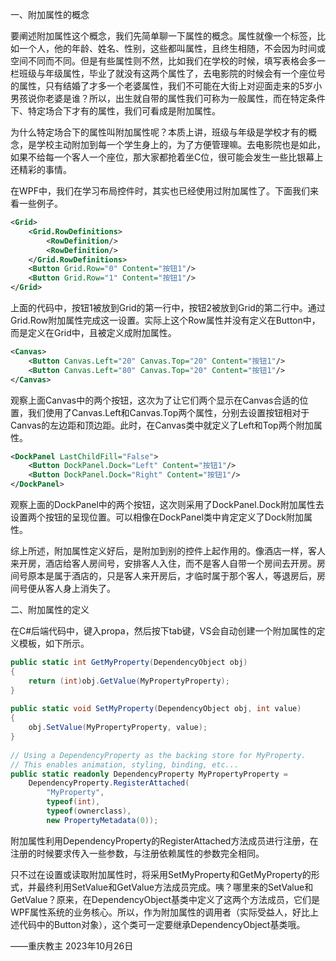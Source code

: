 一、附加属性的概念

要阐述附加属性这个概念，我们先简单聊一下属性的概念。属性就像一个标签，比如一个人，他的年龄、姓名、性别，这些都叫属性，且终生相随，不会因为时间或空间不同而不同。但是有些属性则不然，比如我们在学校的时候，填写表格会多一栏班级与年级属性，毕业了就没有这两个属性了，去电影院的时候会有一个座位号的属性，只有结婚了才多一个老婆属性，我们不可能在大街上对迎面走来的5岁小男孩说你老婆是谁？所以，出生就自带的属性我们可称为一般属性，而在特定条件下、特定场合下才有的属性，我们可看成是附加属性。

为什么特定场合下的属性叫附加属性呢？本质上讲，班级与年级是学校才有的概念，是学校主动附加到每一个学生身上的，为了方便管理嘛。去电影院也是如此，如果不给每一个客人一个座位，那大家都抢着坐C位，很可能会发生一些比银幕上还精彩的事情。

在WPF中，我们在学习布局控件时，其实也已经使用过附加属性了。下面我们来看一些例子。

```xml
<Grid>
    <Grid.RowDefinitions>
        <RowDefinition/>
        <RowDefinition/>
    </Grid.RowDefinitions>
    <Button Grid.Row="0" Content="按钮1"/>
    <Button Grid.Row="1" Content="按钮1"/>
</Grid>
```

上面的代码中，按钮1被放到Grid的第一行中，按钮2被放到Grid的第二行中。通过Grid.Row附加属性完成这一设置。实际上这个Row属性并没有定义在Button中，而是定义在Grid中，且被定义成附加属性。

```xml
<Canvas>
    <Button Canvas.Left="20" Canvas.Top="20" Content="按钮1"/>
    <Button Canvas.Left="80" Canvas.Top="20" Content="按钮1"/>
</Canvas>
```

观察上面Canvas中的两个按钮，这次为了让它们两个显示在Canvas合适的位置，我们使用了Canvas.Left和Canvas.Top两个属性，分别去设置按钮相对于Canvas的左边距和顶边距。此时，在Canvas类中就定义了Left和Top两个附加属性。

```xml
<DockPanel LastChildFill="False">
    <Button DockPanel.Dock="Left" Content="按钮1"/>
    <Button DockPanel.Dock="Right" Content="按钮1"/>
</DockPanel>
```

观察上面的DockPanel中的两个按钮，这次则采用了DockPanel.Dock附加属性去设置两个按钮的呈现位置。可以相像在DockPanel类中肯定定义了Dock附加属性。

综上所述，附加属性定义好后，是附加到别的控件上起作用的。像酒店一样，客人来开房，酒店给客人房间号，安排客人入住，而不是客人自带一个房间去开房。房间号原本是属于酒店的，只是客人来开房后，才临时属于那个客人，等退房后，房间号便从客人身上消失了。

二、附加属性的定义

在C#后端代码中，键入propa，然后按下tab键，VS会自动创建一个附加属性的定义模板，如下所示。

```cs
public static int GetMyProperty(DependencyObject obj)
{
    return (int)obj.GetValue(MyPropertyProperty);
}
 
public static void SetMyProperty(DependencyObject obj, int value)
{
    obj.SetValue(MyPropertyProperty, value);
}
 
// Using a DependencyProperty as the backing store for MyProperty.
// This enables animation, styling, binding, etc...
public static readonly DependencyProperty MyPropertyProperty =
    DependencyProperty.RegisterAttached(
        "MyProperty", 
        typeof(int), 
        typeof(ownerclass), 
        new PropertyMetadata(0));
```

附加属性利用DependencyProperty的RegisterAttached方法成员进行注册，在注册的时候要求传入一些参数，与注册依赖属性的参数完全相同。

只不过在设置或读取附加属性时，将采用SetMyProperty和GetMyProperty的形式，并最终利用SetValue和GetValue方法成员完成。咦？哪里来的SetValue和GetValue？原来，在DependencyObject基类中定义了这两个方法成员，它们是WPF属性系统的业务核心。所以，作为附加属性的调用者（实际受益人，好比上述代码中的Button对象），这个类可一定要继承DependencyObject基类哦。

——重庆教主 2023年10月26日